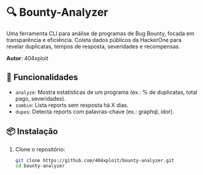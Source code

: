 # 🔍 Bounty-Analyzer

Uma ferramenta CLI para análise de programas de Bug Bounty, focada em transparência e eficiência. Coleta dados públicos da HackerOne para revelar duplicatas, tempos de resposta, severidades e recompensas.

**Autor**: 404xploit

## 🚀 Funcionalidades
- `analyze`: Mostra estatísticas de um programa (ex.: % de duplicatas, total pago, severidades).
- `zombie`: Lista reports sem resposta há X dias.
- `dupes`: Detecta reports com palavras-chave (ex.: graphql, idor).

## 📦 Instalação
1. Clone o repositório:
   ```bash
   git clone https://github.com/404xploit/bounty-analyzer.git
   cd bounty-analyzer